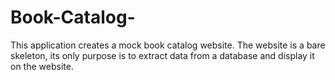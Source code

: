 # Book-Catalog-

This application creates a mock book catalog website. The website is a bare skeleton, its only purpose is to extract data from a database
and display it on the website. 
